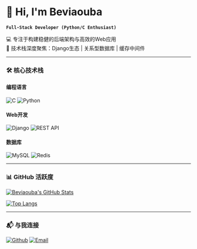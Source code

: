 # 👋 Hi, I'm Beviaouba

**`Full-Stack Developer (Python/C Enthusiast)`**

💻 专注于构建稳健的后端架构与高效的Web应用  
🌱 技术栈深度聚焦：Django生态 | 关系型数据库 | 缓存中间件  


---

### 🛠️ 核心技术栈

#### 编程语言
![C](https://img.shields.io/badge/-C-00599C?style=flat&logo=c&logoColor=white)
![Python](https://img.shields.io/badge/-Python-3776AB?style=flat&logo=python&logoColor=white)

#### Web开发
![Django](https://img.shields.io/badge/-Django-092E20?style=flat&logo=django&logoColor=white)
![REST API](https://img.shields.io/badge/-REST%20API-FF1700?style=flat)

#### 数据库
![MySQL](https://img.shields.io/badge/-MySQL-4479A1?style=flat&logo=mysql&logoColor=white)
![Redis](https://img.shields.io/badge/-Redis-DC382D?style=flat&logo=redis&logoColor=white)

---

### 📊 GitHub 活跃度

[![Beviaouba's GitHub Stats](https://github-readme-stats.vercel.app/api?username=Beviaouba&show_icons=true&theme=radical)](https://github.com/Beviaouba)

[![Top Langs](https://github-readme-stats.vercel.app/api/top-langs/?username=Beviaouba&layout=compact&theme=radical)](https://github.com/Beviaouba)

---

### 📬 与我连接

[![Github](https://img.shields.io/badge/-Beviaouba-181717?style=flat&logo=github)](https://github.com/Beviaouba)
[![Email](https://img.shields.io/badge/-1193758692@qq.com-D14836?style=flat&logo=gmail&logoColor=white)](mailto:1193758692@qq.com)
